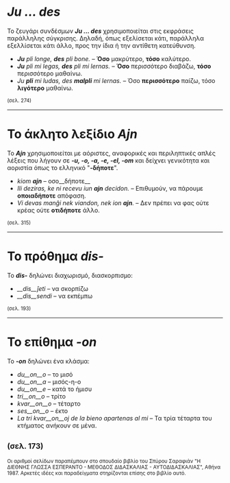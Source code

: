 # *__Ju … des__* 

Το ζευγάρι συνδέσμων *__Ju … des__* χρησιμοποιείται στις εκφράσεις παράλληλης σύγκρισης. Δηλαδή, όπως εξελίσεται κάτι, παράλληλα εξελλίσεται κάτι άλλο, προς την ίδια ή την αντίθετη κατεύθυνση.  
- *__Ju__ pli longe, __des__ pli bone.* – __Όσο__ μακρύτερο, __τόσο__ καλύτερο.
- *__Ju__ pli mi legas, __des__ pli mi lernas.* – __Όσο__ περισσότερο διαβάζω, __τόσο__ περισσότερο μαθαίνω.  
- *Ju __pli__ mi ludas, des __malpli__ mi lernas.* – Όσο __περισσότερο__ παίζω, τόσο __λιγότερο__ μαθαίνω.  

<sub>(σελ. 274)</sub>

---

# Το άκλητο λεξίδιο *__Ajn__* 

Το *__Ajn__* χρησιμοποιείται με αόριστες, αναφορικές και περιληπτικές απλές λέξεις που λήγουν σε *__-u, -o, -a, -e, -el, -om__* και δείχνει γενικότητα και αοριστία όπως το ελληνικό "__-δήποτε__".  

- *kiom __ajn__* – οσο__δήποτε__
- *Ili deziras, ke ni recevu iun __ajn__ decidon.* – Επιθυμούν, να πάρουμε __οποιαδήποτε__ απόφαση.
- *Vi devas manĝi nek viandon, nek ion __ajn__.* – Δεν πρέπει να φας ούτε κρέας ούτε __οτιδήποτε__ άλλο.

<sub>(σελ. 315)</sub>

---

# Το πρόθημα *__dis-__* 

Το *__dis-__* δηλώνει διαχωρισμό, διασκορπισμο:

- *__dis__ĵeti* – να σκορπίζω
- *__dis__sendi* – να εκπέμπω

<sub>(σελ. 193)</sub>

---

# Το επίθημα *__-on__* 

Το *__-on__* δηλώνει ένα κλάσμα:

- *du__on__o*   – το μισό
- *du__on__a*   – μισός-η-ο
- *du__on__e*   – κατά το ήμισυ
- *tri__on__o*  – τρίτο
- *kvar__on__o* – τέταρτο
- *ses__on__o*  – έκτο
- *La tri kvar__on__oj de la bieno apartenas al mi*  – Τα τρία τέταρτα του κτήματος ανήκουν σε μένα.

<sub>(σελ. 173)</sub>
---

<sub>Οι αριθμοί σελίδων παραπέμπουν στο σπουδαίο βιβλίο του Σπύρου Σαραφιάν "Η ΔΙΕΘΝΗΣ ΓΛΩΣΣΑ ΕΣΠΕΡΑΝΤΟ - ΜΕΘΟΔΟΣ ΔΙΔΑΣΚΑΛΙΑΣ - ΑΥΤΟΔΙΔΑΣΚΑΛΙΑΣ", Αθήνα 1987. Αρκετές ιδέες και παραδείγματα στηρίζονται επίσης στο βιβλίο αυτό.</sub>
